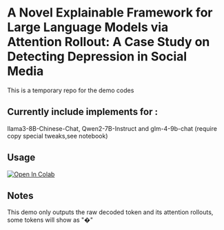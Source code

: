 # A Novel Explainable Framework for Large Language Models via Attention Rollout: A Case Study on Detecting Depression in Social Media

This is a temporary repo for the demo codes

## Currently include implements for :
llama3-8B-Chinese-Chat, Qwen2-7B-Instruct and glm-4-9b-chat (require copy special tweaks,see notebook)


## Usage
[![Open In Colab](https://colab.research.google.com/assets/colab-badge.svg)](https://colab.research.google.com/drive/1Raag6cAOOiuyo70hjN2Yz3VPWn7n3NYX?usp=sharing)

## Notes
This demo only outputs the raw decoded token and its attention rollouts, some tokens will show as "�"
